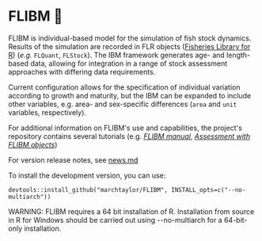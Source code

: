 # FLIBM :turtle:

FLIBM is individual-based model for the simulation of fish stock dynamics. Results of the simulation are recorded in FLR objects ([Fisheries Library for R](http://www.flr-project.org)) (*e.g.* `FLQuant`, `FLStock`). The IBM framework generates age- and length-based data, allowing for integration in a range of stock assessment approaches with differing data requirements. 

Current configuration allows for the specification of individual variation according to growth and maturity, but the IBM can be expanded to include other variables, e.g. area- and sex-specific differences (`area` and `unit` variables, respectively).

For additional information on FLIBM's use and capabilities, the project's repository contains several tutorials (e.g. [*FLIBM manual*](https://raw.githack.com/marchtaylor/FLIBM/master/doc/FLIBM_Manual.html), [*Assessment with FLIBM objects*](https://raw.githack.com/marchtaylor/FLIBM/master/doc/Assessment_with_FLIBM_objects.html))

For version release notes, see [news.md](https://github.com/marchtaylor/FLIBM/blob/master/doc/news.md)

To install the development version, you can use:
```
devtools::install_github("marchtaylor/FLIBM", INSTALL_opts=c("--no-multiarch"))
```

WARNING: FLIBM requires a 64 bit installation of R. Installation from source 
in R for Windows should be carried out using --no-multiarch for a 64-bit-only 
installation.
